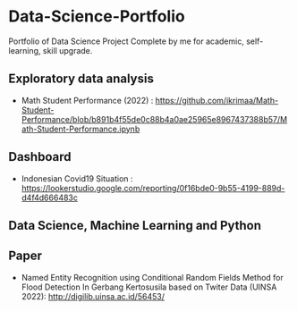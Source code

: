 # Data-Science-Portfolio
Portfolio of Data Science Project Complete by me for academic, self-learning, skill upgrade.

## Exploratory data analysis
*  Math Student Performance (2022) : https://github.com/ikrimaa/Math-Student-Performance/blob/b891b4f55de0c88b4a0ae25965e8967437388b57/Math-Student-Performance.ipynb
 

## Dashboard
* Indonesian Covid19 Situation : https://lookerstudio.google.com/reporting/0f16bde0-9b55-4199-889d-d4f4d666483c
## Data Science, Machine Learning and Python
## Paper
* Named Entity Recognition using Conditional Random Fields Method for Flood Detection In Gerbang Kertosusila based on Twiter Data (UINSA 2022): http://digilib.uinsa.ac.id/56453/
